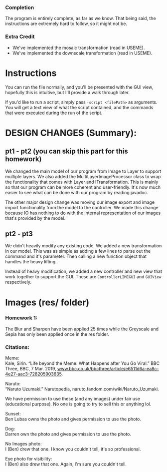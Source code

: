 ### Completion

The program is entirely complete, as far as we know. That being said, the instructions are extremely
hard to follow, so it might not be.

### Extra Credit

- We've implemented the mosaic transformation (read in USEME).
- We've implemented the downscale transformation (read in USEME).

# Instructions

You can run the file normally, and you'll be presented with the GUI view, hopefully this is
intuitive, but I'll provide a walk through later.

If you'd like to run a script, simply pass `-script <filePath>` as arguments. You will get a text
view of what the script contained, and the commands that were executed during the run of the script.

# DESIGN CHANGES (Summary):

## pt1 - pt2 (you can skip this part for this homework)

We changed the main model of our program from Image to Layer to support multiple layers. We also
added the MultiLayerImageProcessor class to wrap the functionality that comes with Layer and
ITransformation. This is mainly so that our program can be more coherent and user\-friendly. It's
now much easier to see what can be done with our program by reading javadoc.

The other major design change was moving our image export and image import functionality from the
model to the controller. We made this change because IO has nothing to do with the internal
representation of our images that's provided by the model.

## pt2 - pt3

We didn't heavily modify any existing code. We added a new transformation in our model. This was as
simple as adding a few lines to parse out the command and it's parameter. Then calling a new
function object that handles the heavy lifting.

Instead of heavy modification, we added a new controller and new view that work together to support
the GUI. These are `ControllerLIMEGUI` and `GUIView` respectively.

# Images (res/ folder) <br>

### Homework 1:

The Blur and Sharpen have been applied 25 times while the Greyscale and Sepia has only been applied
once in the res folder.

### Citations:

Meme: <br>
Kale, Sirin. “Life beyond the Meme: What Happens after You Go Viral.” BBC Three, BBC, 7 Mar.
2019, www.bbc.co.uk/bbcthree/article/e6511d6a-ea8c-4e27-aac3-728205903635.

Naruto: <br>
“Naruto Uzumaki.” Narutopedia, naruto.fandom.com/wiki/Naruto_Uzumaki.

We have permission to use these (and any images) under fair use (educational purpose). No one is
going to try to sell this or anything lol.

Sunset: <br>
Ben Lubas owns the photo and gives permission to use the photo.

Dog: <br>
Darren own the photo and gives permission to use the photo.

No Images photo: <br>
I (Ben) drew that one. I know you couldn't tell, it's so professional.

Eye photo for visibility: <br>
I (Ben) also drew that one. Again, I'm sure you couldn't tell.